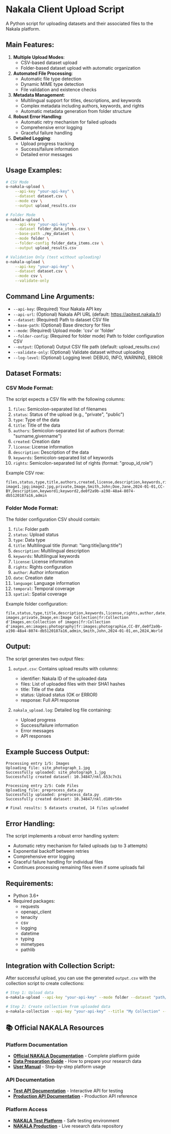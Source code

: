 # Nakala Client Upload Script

A Python script for uploading datasets and their associated files to the Nakala platform.

## Main Features:

1. **Multiple Upload Modes**:
   - CSV-based dataset upload
   - Folder-based dataset upload with automatic organization
2. **Automated File Processing**:
   - Automatic file type detection
   - Dynamic MIME type detection
   - File validation and existence checks
3. **Metadata Management**:
   - Multilingual support for titles, descriptions, and keywords
   - Complex metadata including authors, keywords, and rights
   - Automatic metadata generation from folder structure
4. **Robust Error Handling**:
   - Automatic retry mechanism for failed uploads
   - Comprehensive error logging
   - Graceful failure handling
5. **Detailed Logging**:
   - Upload progress tracking
   - Success/failure information
   - Detailed error messages

## Usage Examples:

```bash
# CSV Mode
o-nakala-upload \
    --api-key "your-api-key" \
    --dataset dataset.csv \
    --mode csv \
    --output upload_results.csv

# Folder Mode
o-nakala-upload \
    --api-key "your-api-key" \
    --dataset folder_data_items.csv \
    --base-path ./my_dataset \
    --mode folder \
    --folder-config folder_data_items.csv \
    --output upload_results.csv

# Validation Only (test without uploading)
o-nakala-upload \
    --api-key "your-api-key" \
    --dataset dataset.csv \
    --mode csv \
    --validate-only
```

## Command Line Arguments:

- `--api-key`: (Required) Your Nakala API key
- `--api-url`: (Optional) Nakala API URL (default: https://apitest.nakala.fr)
- `--dataset`: (Required) Path to dataset CSV file
- `--base-path`: (Optional) Base directory for files
- `--mode`: (Required) Upload mode: 'csv' or 'folder'
- `--folder-config`: (Required for folder mode) Path to folder configuration CSV
- `--output`: (Optional) Output CSV file path (default: upload_results.csv)
- `--validate-only`: (Optional) Validate dataset without uploading
- `--log-level`: (Optional) Logging level: DEBUG, INFO, WARNING, ERROR

## Dataset Formats:

### CSV Mode Format:
The script expects a CSV file with the following columns:

1. `files`: Semicolon-separated list of filenames
2. `status`: Status of the upload (e.g., "private", "public")
3. `type`: Type of the data
4. `title`: Title of the data
5. `authors`: Semicolon-separated list of authors (format: "surname,givenname")
6. `created`: Creation date
7. `license`: License information
8. `description`: Description of the data
9. `keywords`: Semicolon-separated list of keywords
10. `rights`: Semicolon-separated list of rights (format: "group_id,role")

Example CSV row:
```csv
files,status,type,title,authors,created,license,description,keywords,rights
image1.jpg;image2.jpg,private,Image,Smith,John;Doe,Jane,2024-01-01,CC-BY,Description,keyword1;keyword2,de0f2a9b-a198-48a4-8074-db5120187a16,admin
```

### Folder Mode Format:
The folder configuration CSV should contain:

1. `file`: Folder path
2. `status`: Upload status
3. `type`: Data type
4. `title`: Multilingual title (format: "lang:title|lang:title")
5. `description`: Multilingual description
6. `keywords`: Multilingual keywords
7. `license`: License information
8. `rights`: Rights configuration
9. `author`: Author information
10. `date`: Creation date
11. `language`: Language information
12. `temporal`: Temporal coverage
13. `spatial`: Spatial coverage

Example folder configuration:
```csv
file,status,type,title,description,keywords,license,rights,author,date,language,temporal,spatial
images,private,Image,en:Image Collection|fr:Collection d'Images,en:Collection of images|fr:Collection d'images,en:images;photography|fr:images;photographie,CC-BY,de0f2a9b-a198-48a4-8074-db5120187a16,admin,Smith,John,2024-01-01,en,2024,World
```

## Output:

The script generates two output files:

1. `output.csv`: Contains upload results with columns:
   - identifier: Nakala ID of the uploaded data
   - files: List of uploaded files with their SHA1 hashes
   - title: Title of the data
   - status: Upload status (OK or ERROR)
   - response: Full API response

2. `nakala_upload.log`: Detailed log file containing:
   - Upload progress
   - Success/failure information
   - Error messages
   - API responses

## Example Success Output:
```
Processing entry 1/5: Images
Uploading file: site_photograph_1.jpg
Successfully uploaded: site_photograph_1.jpg
Successfully created dataset: 10.34847/nkl.653c7n3i

Processing entry 2/5: Code Files
Uploading file: preprocess_data.py
Successfully uploaded: preprocess_data.py
Successfully created dataset: 10.34847/nkl.d189r56n

# Final results: 5 datasets created, 14 files uploaded
```

## Error Handling:

The script implements a robust error handling system:
- Automatic retry mechanism for failed uploads (up to 3 attempts)
- Exponential backoff between retries
- Comprehensive error logging
- Graceful failure handling for individual files
- Continues processing remaining files even if some uploads fail

## Requirements:

- Python 3.6+
- Required packages:
  - requests
  - openapi_client
  - tenacity
  - csv
  - logging
  - datetime
  - typing
  - mimetypes
  - pathlib

## Integration with Collection Script:

After successful upload, you can use the generated `output.csv` with the collection script to create collections:

```bash
# Step 1: Upload data
o-nakala-upload --api-key "your-api-key" --mode folder --dataset "path/to/dataset" --folder-config "path/to/folder_config.csv"

# Step 2: Create collection from uploaded data
o-nakala-collection --api-key "your-api-key" --title "My Collection" --from-upload-output output.csv
```

## 📚 Official NAKALA Resources

### **Platform Documentation**
- **[Official NAKALA Documentation](https://documentation.huma-num.fr/nakala/)** - Complete platform guide
- **[Data Preparation Guide](https://documentation.huma-num.fr/nakala-preparer-ses-donnees/)** - How to prepare your research data
- **[User Manual](https://documentation.huma-num.fr/nakala/user-manual/)** - Step-by-step platform usage

### **API Documentation**
- **[Test API Documentation](https://apitest.nakala.fr/doc)** - Interactive API for testing
- **[Production API Documentation](https://api.nakala.fr/doc)** - Production API reference

### **Platform Access**
- **[NAKALA Test Platform](https://test.nakala.fr)** - Safe testing environment
- **[NAKALA Production](https://nakala.fr)** - Live research data repository
